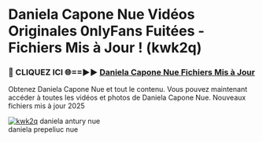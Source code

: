 # Daniela Capone Nue Vidéos Originales 0nlyFans Fuitées - Fichiers Mis à Jour ! (kwk2q)

<h3>🔴 CLIQUEZ ICI 🌐==►► <a href="https://tinyurl.com/2pmr4ezf" rel="nofollow">Daniela Capone Nue Fichiers Mis à Jour</a></h3>

Obtenez Daniela Capone Nue et tout le contenu. Vous pouvez maintenant accéder à toutes les vidéos et photos de Daniela Capone Nue. Nouveaux fichiers mis à jour 2025

[![kwk2q](https://i.imgur.com/6SNvagu.gif)](https://tinyurl.com/2pmr4ezf)
daniela antury nue<br>
daniela prepeliuc nue
